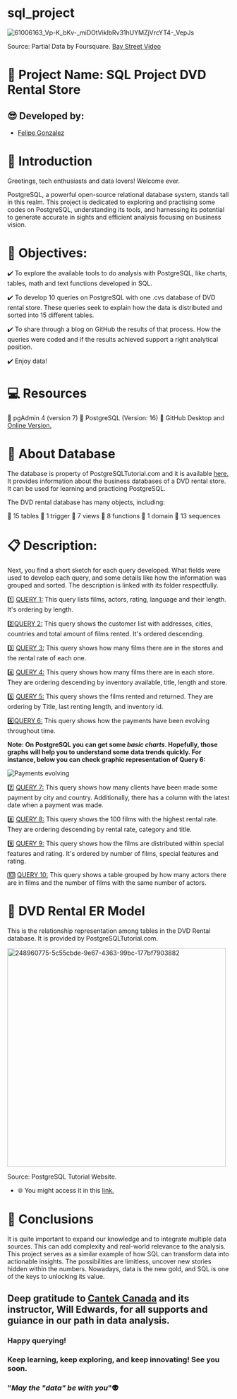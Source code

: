 # sql_project

![61006163_Vp-K_bKv-_miDOtViklbRv31hUYMZjVrcYT4-_VepJs](https://github.com/Felipegg2/sql_project/assets/147356131/7513b157-e31a-49a6-8395-060ee65a80b9)


Source: Partial Data by Foursquare. [Bay Street Video](https://www.mapquest.com/ca/ontario/bay-street-video-290080737)



# 🚀 Project Name: SQL Project DVD Rental Store


## 😎 Developed by:


- [Felipe Gonzalez](https://www.linkedin.com/in/felipegzgc)


# 📜 Introduction


Greetings, tech enthusiasts and data lovers! Welcome ever.

PostgreSQL, a powerful open-source relational database system, stands tall in this realm. This project is dedicated to exploring and practising some codes on PostgreSQL, understanding its tools, and harnessing its potential to generate accurate in sights and efficient analysis focusing on business vision.


# 💯 Objectives:

✔️ To explore the available tools to do analysis with PostgreSQL, like charts, tables, math and text functions developed in SQL.

✔️ To develop 10 queries on PostgreSQL with one .cvs database of DVD rental store. These queries seek to explain how the data is distributed and sorted into 15 different tables.

✔️ To share through a blog on GitHub the results of that process. How the queries were coded and if the results achieved support a right analytical position.

✔️ Enjoy data!


# 💻 Resources

🔨 pgAdmin 4 (version 7)
🔑 PostgreSQL (Version: 16)
🔧 GitHub Desktop and [Online Version.](https://github.com/)


# 📂 About Database

The database is property of PostgreSQLTutorial.com and it is available [here.](https://www.postgresqltutorial.com/wp-content/uploads/2019/05/dvdrental.zip) It provides information about the business databases of a DVD rental store. It can be used for learning and practicing PostgreSQL.


The DVD rental database has many objects, including:

📍 15 tables
📍 1 trigger
📍 7 views 
📍 8 functions
📍 1 domain
📍 13 sequences


# 📋 Description:

Next, you find a short sketch for each query developed. What fields were used to develop each query, and some details like how the information was grouped and sorted. The description is linked with its folder respectfully. 

1️⃣ [QUERY 1:](https://github.com/Felipegg2/sql_project/tree/master/Query%201) This query lists films, actors, rating, language and their length. It's ordering by length.

2️⃣[QUERY 2:](https://github.com/Felipegg2/sql_project/tree/master/Query%202) This query shows the customer list with addresses, cities, countries and total amount of films rented. It's ordered descending.

3️⃣ [QUERY 3:](https://github.com/Felipegg2/sql_project/tree/master/Query%203) This query shows how many films there are in the stores and the rental rate of each one.

4️⃣ [QUERY 4:](https://github.com/Felipegg2/sql_project/tree/master/Query%204) This query shows how many films there are in each store. They are ordering descending by inventory available, title, length and store.

5️⃣ [QUERY 5:](https://github.com/Felipegg2/sql_project/tree/master/Query%205) This query shows the films rented and returned. They are ordering by Title, last renting length, and inventory id.

6️⃣[QUERY 6:](https://github.com/Felipegg2/sql_project/tree/master/Query%206) This query shows how the payments have been evolving throughout time.

**Note: On PostgreSQL you can get some _basic charts_. Hopefully, those graphs will help you to understand some data trends quickly. For instance, below you can check graphic representation of Query 6:**

![Payments evolving](https://github.com/Felipegg2/sql_project/assets/147356131/d5342e24-ae9b-4b2f-b2e6-793a798b2df7)


7️⃣ [QUERY 7:](https://github.com/Felipegg2/sql_project/tree/master/Query%207) This query shows how many clients have been made some payment by city and country. Additionally, there has a column with the latest date when a payment was made.

8️⃣ [QUERY 8:](https://github.com/Felipegg2/sql_project/tree/master/Query%208) This query shows the 100 films with the highest rental rate. They are ordering descending by rental rate, category and title.

9️⃣ [QUERY 9:](https://github.com/Felipegg2/sql_project/tree/master/Query%209) This query shows how the films are distributed within special features and rating. It's ordered by number of films, special features and rating.

🔟 [QUERY 10:](https://github.com/Felipegg2/sql_project/tree/master/Query%2010) This query shows a table grouped by how many actors there are in films and the number of films with the same number of actors.


# 📖 DVD Rental ER Model

This is the relationship representation among tables in the DVD Rental database. It is provided by PostgreSQLTutorial.com.

<img width="495" alt="248960775-5c55cbde-9e67-4363-99bc-177bf7903882" src="https://github.com/Felipegg2/sql_project/assets/147356131/5de6170b-3970-48b2-9ca3-6a23ffd37bcd">

Source: PostgreSQL Tutorial Website.
- 🌐 You might access it in this [link.](https://www.postgresqltutorial.com/postgresql-getting-started/postgresql-sample-database/)



# 📖 Conclusions

It is quite important to expand our knowledge and to integrate multiple data sources. This can add complexity and real-world relevance to the analysis. This project serves as a similar example of how SQL can transform data into actionable insights. The possibilities are limitless, uncover new stories hidden within the numbers. Nowadays, data is the new gold, and SQL is one of the keys to unlocking its value.


## Deep gratitude to [Cantek Canada](https://www.cantekcanada.com/) and its instructor, Will Edwards, for all supports and guiance in our path in data analysis.



### Happy querying! 
### Keep learning, keep exploring, and keep innovating! See you soon.
### "_May the "data" be with you_"👽
